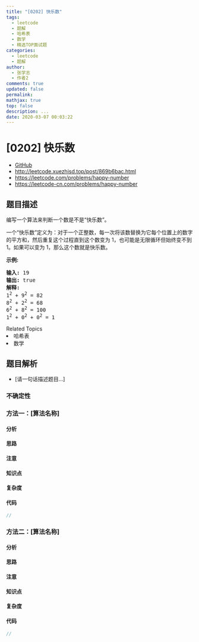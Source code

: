 ```yaml
---
title: "[0202] 快乐数"
tags:
  - leetcode
  - 题解
  - 哈希表
  - 数学
  - 精选TOP面试题
categories:
  - leetcode
  - 题解
author:
  - 张学志
  - 作者2
comments: true
updated: false
permalink:
mathjax: true
top: false
description: ...
date: 2020-03-07 00:03:22
---
```



# [0202] 快乐数
* [GitHub](https://github.com/algoboy101/LeetCodeCrowdsource/tree/master/_posts/QA/%5B0202%5D%20%E5%BF%AB%E4%B9%90%E6%95%B0.md)
* http://leetcode.xuezhisd.top/post/869b6bac.html
* https://leetcode.com/problems/happy-number
* https://leetcode-cn.com/problems/happy-number


## 题目描述

<p>编写一个算法来判断一个数是不是&ldquo;快乐数&rdquo;。</p>

<p>一个&ldquo;快乐数&rdquo;定义为：对于一个正整数，每一次将该数替换为它每个位置上的数字的平方和，然后重复这个过程直到这个数变为 1，也可能是无限循环但始终变不到 1。如果可以变为 1，那么这个数就是快乐数。</p>

<p><strong>示例:&nbsp;</strong></p>

<pre><strong>输入:</strong> 19
<strong>输出:</strong> true
<strong>解释: 
</strong>1<sup>2</sup> + 9<sup>2</sup> = 82
8<sup>2</sup> + 2<sup>2</sup> = 68
6<sup>2</sup> + 8<sup>2</sup> = 100
1<sup>2</sup> + 0<sup>2</sup> + 0<sup>2</sup> = 1
</pre>
<div><div>Related Topics</div><div><li>哈希表</li><li>数学</li></div></div>


## 题目解析
* [请一句话描述题目...]

### 不确定性


### 方法一：[算法名称]

#### 分析

#### 思路

#### 注意

#### 知识点

#### 复杂度

#### 代码

```cpp
//
```


### 方法二：[算法名称]

#### 分析

#### 思路

#### 注意

#### 知识点

#### 复杂度

#### 代码

```cpp
//
```


